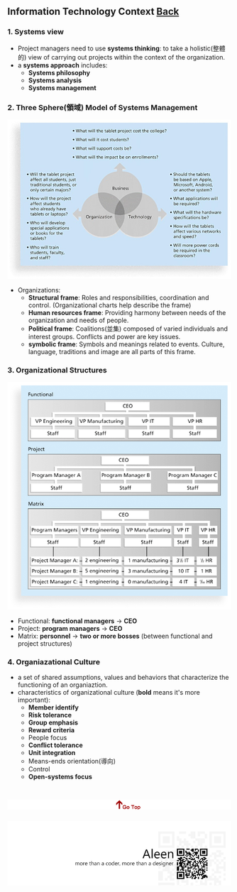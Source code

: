 ## Information Technology Context	[Back](./../projectManagement.md)

### 1. Systems view

- Project managers need to use **systems thinking**: to take a holistic(整體的) view of carrying out projects within the context of the organization.
- a **systems approach** includes:
    - **Systems philosophy**
    - **Systems analysis**
    - **Systems management**

### 2. Three Sphere(領域) Model of Systems Management

<img src="./threeSphereModel.jpg">

- Organizations:
    - **Structural frame**: Roles and responsibilities, coordination and control.  (Organizational charts help describe the frame)
    - **Human resources frame**: Providing harmony between needs of the organization and needs of people.
    - **Political frame**: Coalitions(並集) composed of varied individuals and interest groups. Conflicts and power are key issues.
    - **symbolic frame**: Symbols and meanings related to events. Culture, language, traditions and image are all parts of this frame.

### 3. Organizational Structures

<img src="./organiazational_structures.png">

- Functional: **functional managers** -> **CEO**
- Project: **program managers** -> **CEO**
- Matrix: **personnel** -> **two or more bosses** (between functional and project structures)

### 4. Organiazational Culture

- a set of shared assumptions, values and behaviors that characterize the functioning of an organiaztion.
- characteristics of organizational culture (**bold** means it's more important):
    - **Member identify**
    - **Risk tolerance**
    - **Group emphasis**
    - **Reward criteria**
    - People focus
    - **Conflict tolerance**
    - **Unit integration**
    - Means-ends orientation(導向)
    - Control
    - **Open-systems focus**
    

<a href="#" style="left:200px;"><img src="./../../pic/gotop.png"></a>
=====
<a href="http://aleen42.github.io/" target="_blank" ><img src="./../../pic/tail.gif"></a>
